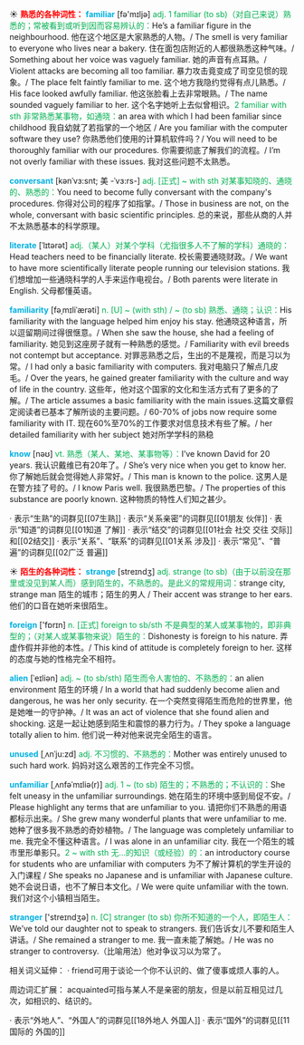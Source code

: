 ☀ <font color="red">**熟悉的各种词性：**</font>
<font color="sky blue">**familiar**</font> [fə'mɪljə] 
<font color="#00b050">adj. 1 familiar (to sb)（对自己来说）熟悉的；常被看到或听到因而容易辨认的：</font>He’s a familiar figure in the neighbourhood. 他在这个地区是大家熟悉的人物。/ The smell is very familiar to everyone who lives near a bakery. 住在面包店附近的人都很熟悉这种气味。/ Something about her voice was vaguely familiar. 她的声音有点耳熟。/ Violent attacks are becoming all too familiar. 暴力攻击竟变成了司空见惯的现象。/ The place felt faintly familiar to me. 这个地方我隐约觉得有点儿熟悉。/ His face looked awfully familiar. 他这张脸看上去非常眼熟。/ The name sounded vaguely familiar to her. 这个名字她听上去似曾相识。<font color="#00b050">2 familiar with sth 非常熟悉某事物，如通晓：</font>an area with which I had been familiar since childhood 我自幼就了若指掌的一个地区 / Are you familiar with the computer software they use? 你熟悉他们使用的计算机软件吗？/ You will need to be thoroughly familiar with our procedures. 你需要彻底了解我们的流程。/ I’m not overly familiar with these issues. 我对这些问题不太熟悉。
           
<font color="sky blue">**conversant**</font> [kənˈvɜ:snt; 美 -ˈvɜ:rs-]
<font color="#00b050">adj. [正式] ~ with sth 对某事知晓的、通晓的、熟悉的：</font>You need to become fully conversant with the company's procedures. 你得对公司的程序了如指掌。/ Those in business are not, on the whole, conversant with basic scientific principles. 总的来说，那些从商的人并不太熟悉基本的科学原理。

<font color="sky blue">**literate**</font> [ˈlɪtərət]
<font color="#00b050">adj.（某人）对某个学科（尤指很多人不了解的学科）通晓的：</font>Head teachers need to be financially literate. 校长需要通晓财政。/ We want to have more scientifically literate people running our television stations. 我们想增加一些通晓科学的人手来运作电视台。/ Both parents were literate in English. 父母都懂英语。

<font color="sky blue">**familiarity**</font> [fəˌmɪliˈærəti]
<font color="#00b050">n. [U] ~ (with sth) / ~ (to sb) 熟悉、通晓；认识：</font>His familiarity with the language helped him enjoy his stay. 他通晓这种语言，所以逗留期间过得很惬意。/ When she saw the house, she had a feeling of familiarity. 她见到这座房子就有一种熟悉的感觉。/ Familiarity with evil breeds not contempt but acceptance. 对罪恶熟悉之后，生出的不是蔑视，而是习以为常。/ I had only a basic familiarity with computers. 我对电脑只了解点几皮毛。/ Over the years, he gained greater familiarity with the culture and way of life in the country. 这些年，他对这个国家的文化和生活方式有了更多的了解。/ The article assumes a basic familiarity with the main issues.这篇文章假定阅读者已基本了解所谈的主要问题。/ 60-70% of jobs now require some familiarity with IT. 现在60%至70%的工作要求对信息技术有些了解。/ her detailed familiarity with her subject 她对所学学科的熟稳

<font color="sky blue">**know**</font> [nəʊ] 
<font color="#00b050">vt. 熟悉（某人、某地、某事物等）：</font>I’ve known David for 20 years. 我认识戴维已有20年了。/ She’s very nice when you get to know her. 你了解她后就会觉得她人非常好。/ This man is known to the police. 这男人是在警方挂了号的。/ I know Paris well. 我很熟悉巴黎。/ The properties of this substance are poorly known. 这种物质的特性人们知之甚少。

· 表示“生熟”的词群见[[07生熟]]
· 表示“关系亲密”的词群见[[01朋友 伙伴]]
· 表示“知道”的词群见[[01知道 了解]]
· 表示“结交”的词群见[[01社会 社交 交往 交际]]和[[02结交]]
· 表示“关系”、“联系”的词群见[[01关系 涉及]]
· 表示“常见”、“普遍”的词群见[[02广泛 普遍]]

☀ <font color="red">**陌生的各种词性：**</font>
<font color="sky blue">**strange**</font> [streɪndӡ] 
<font color="#00b050">adj. strange (to sb)（由于以前没在那里或没见到某人而）感到陌生的，不熟悉的。是此义的常规用词：</font>strange city, strange man 陌生的城市；陌生的男人 / Their accent was strange to her ears. 他们的口音在她听来很陌生。

<font color="sky blue">**foreign**</font> ['fɒrɪn] 
<font color="#00b050">n. [正式] foreign to sb/sth 不是典型的某人或某事物的，即非典型的；（对某人或某事物来说）陌生的：</font>Dishonesty is foreign to his nature. 弄虚作假并非他的本性。/ This kind of attitude is completely foreign to her. 这样的态度与她的性格完全不相符。
           
<font color="sky blue">**alien**</font> [ˈeɪliən]
<font color="#00b050">adj. ~ (to sb/sth) 陌生而令人害怕的、不熟悉的：</font>an alien environment 陌生的环境 / In a world that had suddenly become alien and dangerous, he was her only security. 在一个突然变得陌生而危险的世界里，他是她唯一的守护神。/ It was an act of violence that she found alien and shocking. 这是一起让她感到陌生和震惊的暴力行为。/ They spoke a language totally alien to him. 他们说一种对他来说完全陌生的语言。
           
<font color="sky blue">**unused**</font> [ˌʌnˈju:zd]
<font color="#00b050">adj. 不习惯的、不熟悉的：</font>Mother was entirely unused to such hard work. 妈妈对这么艰苦的工作完全不习惯。
           
<font color="sky blue">**unfamiliar**</font> [ˌʌnfəˈmɪliə(r)]
<font color="#00b050">adj. 1 ~ (to sb) 陌生的；不熟悉的；不认识的：</font>She felt uneasy in the unfamiliar surroundings. 她在陌生的环境中感到局促不安。/ Please highlight any terms that are unfamiliar to you. 请把你们不熟悉的用语都标示出来。/ She grew many wonderful plants that were unfamiliar to me. 她种了很多我不熟悉的奇妙植物。/ The language was completely unfamiliar to me. 我完全不懂这种语言。/ I was alone in an unfamiliar city. 我在一个陌生的城市里形单影只。<font color="#00b050">2 ~ with sth 无…的知识（或经验）的：</font>an introductory course for students who are unfamiliar with computers 为不了解计算机的学生开设的入门课程 / She speaks no Japanese and is unfamiliar with Japanese culture. 她不会说日语，也不了解日本文化。/ We were quite unfamiliar with the town. 我们对这个小镇相当陌生。

<font color="sky blue">**stranger**</font> ['streɪndӡə] 
<font color="#00b050">n. [C] stranger (to sb) 你所不知道的一个人，即陌生人：</font>We’ve told our daughter not to speak to strangers. 我们告诉女儿不要和陌生人讲话。/ She remained a stranger to me. 我一直未能了解她。/ He was no stranger to controversy.（比喻用法）他对争议习以为常了。

相关词义延伸：
· friend可用于谈论一个你不认识的、做了傻事或烦人事的人。

周边词汇扩展：
acquainted可指与某人不是亲密的朋友，但是以前互相见过几次，如相识的、结识的。

· 表示“外地人”、“外国人”的词群见[[18外地人 外国人]]
· 表示“国外”的词群见[[11国际的 外国的]]
